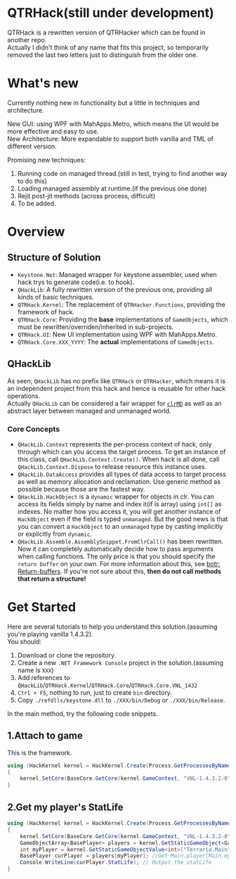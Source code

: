 # QTRHack(still under development)
QTRHack is a rewritten version of QTRHacker which can be found in another repo.  
Actually I didn't think of any name that fits this project, so temporarily removed the last two letters just to distinguish from the older one.  

# What's new
Currently nothing new in functionality but a little in techniques and architecture.  

New GUI: using WPF with MahApps.Metro, which means the UI would be more effective and easy to use.  
New Architecture: More expandable to support both vanilla and TML of different version.  

Promising new techniques:  
1. Running code on managed thread.(still in test, trying to find another way to do this)
2. Loading managed assembly at runtime.(if the previous one done)
3. Rejit post-jit methods (across process, difficult)
4. To be added.

# Overview
## Structure of Solution
* `Keystone.Net`: Managed wrapper for keystone assembler, used when hack trys to generate code(i.e. to hook).
* `QHackLib`: A fully rewritten version of the previous one, providing all kinds of basic techniques.
* `QTRHack.Kernel`: The replacement of `QTRHacker.Functions`, providing the framework of hack.
* `QTRHack.Core`: Providing the **base** implementations of `GameObjects`, which must be rewritten/overriden/inherited in sub-projects.
* `QTRHack.UI`: New UI implementation using WPF with MahApps.Metro.
* `QTRHack.Core.XXX_YYYY`: The **actual** implementations of `GameObjects`.

## QHackLib
As seen, `QHackLib` has no prefix like `QTRHack` or `QTRHacker`, which means it is an independent project from this hack and hence is reusable for other hack operations.  
Actually `QHackLib` can be considered a fair wrapper for [`clrMD`](https://github.com/microsoft/clrmd) as well as an abstract layer between managed and unmanaged world.  
### Core Concepts
* `QHackLib.Context` represents the per-process context of hack, only through which can you access the target process. 
To get an instance of this class, call `QHackLib.Context.Create()`. 
When hack is all done, call `QHackLib.Context.Dispose` to release resource this instance uses.  
* `QHackLib.DataAccess` provides all types of data access to target process as well as memory allocation and reclamation. 
Use generic method as possible because those are the fastest way.  
* `QHackLib.HackObject` is a `dynamic` wrapper for objects in clr. You can access its fields simply by name and index it(if is array) using `int[]` as indexes. 
No matter how you access it, you will get another instance of `HackObject` even if the field is typed `unmanaged`. 
But the good news is that you can convert a `HackObject` to an `unmanaged` type by casting implicitly or explicitly from `dynamic`.
* `QHackLib.Assemble.AssemblySnippet.FromClrCall()` has been rewritten. Now it can completely automatically decide how to pass arguments when calling functions. 
The only price is that you should specify the `return buffer` on your own. For more information about this, see [botr: Return-buffers](https://github.com/dotnet/runtime/blob/main/docs/design/coreclr/botr/clr-abi.md#return-buffers). 
If you're not sure about this, **then do not call methods that return a structure!**

# Get Started
Here are several tutorials to help you understand this solution.(assuming you're playing vanilla 1.4.3.2).  
You should:
1. Download or clone the repository.
2. Create a new `.NET Framework Console` project in the solution.(assuming name is `XXX`)
3. Add references to `QHackLib`/`QTRHack.Kernel`/`QTRHack.Core`/`QTRHack.Core.VNL_1432`
4. `Ctrl + F5`, nothing to run, just to create `bin` directory.
5. Copy `./refdlls/keystone.dll` to `./XXX/bin/Debug` or `./XXX/bin/Release`.

In the main method, try the following code snippets.
## 1.Attach to game
This is the framework.
```C#
using (HackKernel kernel = HackKernel.Create(Process.GetProcessesByName("Terraria")[0]))//Assuming that your game process is Terraria.exe
{
	kernel.SetCore(BaseCore.GetCore(kernel.GameContext, "VNL-1.4.3.2-0"));//Load 1.4.3.2 core
}
```

## 2.Get my player's StatLife
```C#
using (HackKernel kernel = HackKernel.Create(Process.GetProcessesByName("Terraria")[0]))
{
	kernel.SetCore(BaseCore.GetCore(kernel.GameContext, "VNL-1.4.3.2-0"));
	GameObjectArray<BasePlayer> players = kernel.GetStaticGameObject<GameObjectArray<BasePlayer>>("Terraria.Main", "player"); //Get Main.player (Player[])
	int myPlayer = kernel.GetStaticGameObjectValue<int>("Terraria.Main", "myPlayer"); //Get Main.myPlayer (int)
	BasePlayer curPlayer = players[myPlayer]; //Get Main.player[Main.myPlayer]
	Console.WriteLine(curPlayer.StatLife); // Output the statLife
}
```
